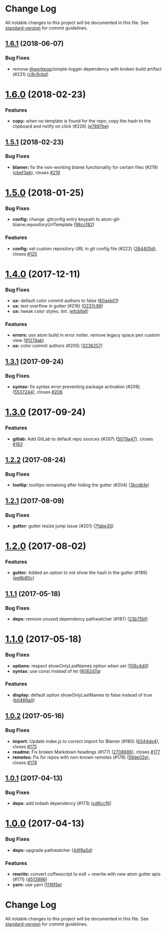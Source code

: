 # Change Log

All notable changes to this project will be documented in this file. See [standard-version](https://github.com/conventional-changelog/standard-version) for commit guidelines.

<a name="1.6.1"></a>
## [1.6.1](https://github.com/alexcorre/git-blame/compare/v1.6.0...v1.6.1) (2018-06-07)


### Bug Fixes

* remove [@workpop](https://github.com/workpop)/simple-logger dependency with broken build artifact (#231) ([c8c9cbd](https://github.com/alexcorre/git-blame/commit/c8c9cbd))



<a name="1.6.0"></a>
# [1.6.0](https://github.com/alexcorre/git-blame/compare/v1.5.1...v1.6.0) (2018-02-23)


### Features

* **copy:** when no template is found for the repo, copy the hash to the clipboard and notify on click (#226) ([e7897be](https://github.com/alexcorre/git-blame/commit/e7897be))



<a name="1.5.1"></a>
## [1.5.1](https://github.com/alexcorre/git-blame/compare/v1.5.0...v1.5.1) (2018-02-23)


### Bug Fixes

* **blamer:** fix the non-working blame functionality for certain files (#219) ([cbef3ab](https://github.com/alexcorre/git-blame/commit/cbef3ab)), closes [#219](https://github.com/alexcorre/git-blame/issues/219)



<a name="1.5.0"></a>
# [1.5.0](https://github.com/alexcorre/git-blame/compare/v1.4.0...v1.5.0) (2018-01-25)


### Bug Fixes

* **config:** change .gitconfig entry keypath to atom-git-blame.repositoryUrlTemplate ([98ccf82](https://github.com/alexcorre/git-blame/commit/98ccf82))


### Features

* **config:** set custom repository URL in git config file (#222) ([264405d](https://github.com/alexcorre/git-blame/commit/264405d)), closes [#125](https://github.com/alexcorre/git-blame/issues/125)



<a name="1.4.0"></a>
# [1.4.0](https://github.com/alexcorre/git-blame/compare/v1.3.1...v1.4.0) (2017-12-11)


### Bug Fixes

* **ux:** default color commit authors to false ([60aeb01](https://github.com/alexcorre/git-blame/commit/60aeb01))
* **ux:** text overflow in gutter (#216) ([0237c96](https://github.com/alexcorre/git-blame/commit/0237c96))
* **ux:** tweak color styles. lint. ([efcb9af](https://github.com/alexcorre/git-blame/commit/efcb9af))


### Features

* **errors:** use atom build in error notier. remove legacy space pen custom view ([91274ab](https://github.com/alexcorre/git-blame/commit/91274ab))
* **ux:** color commit authors (#205) ([3236257](https://github.com/alexcorre/git-blame/commit/3236257))



<a name="1.3.1"></a>
## [1.3.1](https://github.com/alexcorre/git-blame/compare/v1.3.0...v1.3.1) (2017-09-24)


### Bug Fixes

* **syntax:** fix syntax error preventing package activation (#208) ([5537244](https://github.com/alexcorre/git-blame/commit/5537244)), closes [#208](https://github.com/alexcorre/git-blame/issues/208)



<a name="1.3.0"></a>
# [1.3.0](https://github.com/alexcorre/git-blame/compare/v1.2.2...v1.3.0) (2017-09-24)


### Features

* **gitlab:** Add GitLab to default repo sources (#207) ([5079a47](https://github.com/alexcorre/git-blame/commit/5079a47)), closes [#183](https://github.com/alexcorre/git-blame/issues/183)



<a name="1.2.2"></a>
## [1.2.2](https://github.com/alexcorre/git-blame/compare/v1.2.1...v1.2.2) (2017-08-24)


### Bug Fixes

* **tooltip:** tooltips remaining after hiding the gutter (#204) ([3bcdb1e](https://github.com/alexcorre/git-blame/commit/3bcdb1e))



<a name="1.2.1"></a>
## [1.2.1](https://github.com/alexcorre/git-blame/compare/v1.2.0...v1.2.1) (2017-08-09)


### Bug Fixes

* **gutter:** gutter resize jump issue (#201) ([7fabe30](https://github.com/alexcorre/git-blame/commit/7fabe30))



<a name="1.2.0"></a>
# [1.2.0](https://github.com/alexcorre/git-blame/compare/v1.1.1...v1.2.0) (2017-08-02)


### Features

* **gutter:** Added an option to not show the hash in the gutter (#189) ([ee8b80c](https://github.com/alexcorre/git-blame/commit/ee8b80c))



<a name="1.1.1"></a>
## [1.1.1](https://github.com/alexcorre/git-blame/compare/v1.1.0...v1.1.1) (2017-05-18)


### Bug Fixes

* **deps:** remove unused dependency pathwatcher (#187) ([23b75bf](https://github.com/alexcorre/git-blame/commit/23b75bf))



<a name="1.1.0"></a>
# [1.1.0](https://github.com/alexcorre/git-blame/compare/v1.0.2...v1.1.0) (2017-05-18)


### Bug Fixes

* **options:** respect showOnlyLastNames option when set ([108c4d0](https://github.com/alexcorre/git-blame/commit/108c4d0))
* **syntax:** use const instead of let ([8082d7a](https://github.com/alexcorre/git-blame/commit/8082d7a))


### Features

* **display:** default option showOnlyLastNames to false instead of true ([b0489a0](https://github.com/alexcorre/git-blame/commit/b0489a0))



<a name="1.0.2"></a>
## [1.0.2](https://github.com/alexcorre/git-blame/compare/v1.0.1...v1.0.2) (2017-05-16)


### Bug Fixes

* **import:** Update index.js to correct import for Blamer (#180) ([6344de4](https://github.com/alexcorre/git-blame/commit/6344de4)), closes [#175](https://github.com/alexcorre/git-blame/issues/175)
* **readme:** Fix broken Markdown headings (#177) ([2708686](https://github.com/alexcorre/git-blame/commit/2708686)), closes [#177](https://github.com/alexcorre/git-blame/issues/177)
* **remotes:** Fix for repos with non-known remotes (#178) ([59de02e](https://github.com/alexcorre/git-blame/commit/59de02e)), closes [#178](https://github.com/alexcorre/git-blame/issues/178)



<a name="1.0.1"></a>
## [1.0.1](https://github.com/alexcorre/git-blame/compare/v1.0.0...v1.0.1) (2017-04-13)


### Bug Fixes

* **deps:** add lodash dependency (#173) ([cd6ccf6](https://github.com/alexcorre/git-blame/commit/cd6ccf6))



<a name="1.0.0"></a>
# [1.0.0](https://github.com/alexcorre/git-blame/compare/v0.4.12...v1.0.0) (2017-04-13)


### Bug Fixes

* **deps:** upgrade pathwatcher ([44f8a5d](https://github.com/alexcorre/git-blame/commit/44f8a5d))


### Features

* **rewrite:** convert coffeescript to es6 + rewrite with new atom gutter apis (#171) ([4513896](https://github.com/alexcorre/git-blame/commit/4513896))
* **yarn:** use yarn ([1116f5e](https://github.com/alexcorre/git-blame/commit/1116f5e))



# Change Log

All notable changes to this project will be documented in this file. See [standard-version](https://github.com/conventional-changelog/standard-version) for commit guidelines.
